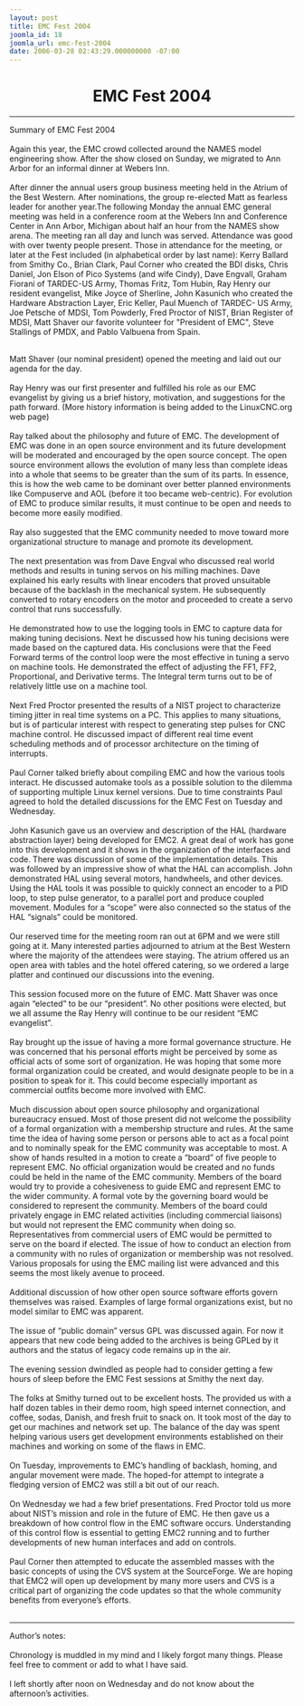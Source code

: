 ```yaml
---
layout: post
title: EMC Fest 2004
joomla_id: 18
joomla_url: emc-fest-2004
date: 2006-03-28 02:43:29.000000000 -07:00
---
```

<h1 align="center">EMC Fest 2004</h1>   <hr width="100%" size="2" /> Summary of EMC Fest 2004<br />   <br />   Again this year, the EMC crowd collected around the NAMES model engineering show. After the show closed on Sunday, we migrated to Ann Arbor for an informal dinner at Webers Inn.<br />   <br />   After dinner the annual users group business meeting held in the Atrium of the Best Western. After nominations, the group re-elected Matt as fearless leader for another year.The following Monday the annual EMC general meeting was held in a conference room at the Webers Inn and Conference Center in Ann Arbor, Michigan about half an hour from the NAMES show arena. The meeting ran all day and lunch was served. Attendance was good with over twenty people present. Those in attendance for the meeting, or later at the Fest included (in alphabetical order by last name): Kerry Ballard from Smithy Co., Brian Clark, Paul Corner who created the BDI disks, Chris Daniel, Jon Elson of Pico Systems (and wife Cindy), Dave Engvall, Graham Fiorani of TARDEC-US Army, Thomas Fritz, Tom Hubin, Ray Henry our resident evangelist, Mike Joyce of Sherline, John Kasunich who created the Hardware Abstraction Layer, Eric Keller, Paul Muench of TARDEC- US Army, Joe Petsche of MDSI, Tom Powderly, Fred Proctor of NIST, Brian Register of MDSI, Matt Shaver our favorite volunteer for &quot;President of EMC&quot;, Steve Stallings of PMDX, and Pablo Valbuena from Spain.<br /> <p>  <br />  Matt Shaver (our nominal president) opened the meeting and laid out our agenda for the day.<br />  <br />  Ray Henry was our first presenter and fulfilled his role as our EMC evangelist by giving us a brief history, motivation, and suggestions for the path forward. (More history information is being added to the LinuxCNC.org web page)<br />  <br />  Ray talked about the philosophy and future of EMC. The development of EMC was done in an open source environment and its future development will be moderated and encouraged by the open source concept. The open source environment allows the evolution of many less than complete ideas into a whole that seems to be greater than the sum of its parts. In essence, this is how the web came to be dominant over better planned environments like Compuserve and AOL (before it too became web-centric). For evolution of EMC to produce similar results, it must continue to be open and needs to become more easily modified.<br />  <br />  Ray also suggested that the EMC community needed to move toward more organizational structure to manage and promote its development.<br />  <br />  The next presentation was from Dave Engval who discussed real world methods and results in tuning servos on his milling machines. Dave explained his early results with linear encoders that proved unsuitable because of the backlash in the mechanical system. He subsequently converted to rotary encoders on the motor and proceeded to create a servo control that runs successfully.<br />  <br />  He demonstrated how to use the logging tools in EMC to capture data for making tuning decisions. Next he discussed how his tuning decisions were made based on the captured data. His conclusions were that the Feed Forward terms of the control loop were the most effective in tuning a servo on machine tools. He demonstrated the effect of adjusting the FF1, FF2, Proportional, and Derivative terms. The Integral term turns out to be of relatively little use on a machine tool.<br />  <br />  Next Fred Proctor presented the results of a NIST project to characterize timing jitter in real time systems on a PC. This applies to many situations, but is of particular interest with respect to generating step pulses for CNC machine control. He discussed impact of different real time event scheduling methods and of processor architecture on the timing of interrupts.<br />  <br />  Paul Corner talked briefly about compiling EMC and how the various tools interact. He discussed automake tools as a possible solution to the dilemma of supporting multiple Linux kernel versions. Due to time constraints Paul agreed to hold the detailed discussions for the EMC Fest on Tuesday and Wednesday.<br />  <br />  John Kasunich gave us an overview and description of the HAL (hardware abstraction layer) being developed for EMC2. A great deal of work has gone into this development and it shows in the organization of the interfaces and code. There was discussion of some of the implementation details. This was followed by an impressive show of what the HAL can accomplish. John demonstrated HAL using several motors, handwheels, and other devices. Using the HAL tools it was possible to quickly connect an encoder to a PID loop, to step pulse generator, to a parallel port and produce coupled movement. Modules for a &ldquo;scope&rdquo; were also connected so the status of the HAL &ldquo;signals&rdquo; could be monitored.<br />  <br />  Our reserved time for the meeting room ran out at 6PM and we were still going at it. Many interested parties adjourned to atrium at the Best Western where the majority of the attendees were staying. The atrium offered us an open area with tables and the hotel offered catering, so we ordered a large platter and continued our discussions into the evening.<br />  <br />  This session focused more on the future of EMC. Matt Shaver was once again &ldquo;elected&rdquo; to be our &ldquo;president&rdquo;. No other positions were elected, but we all assume the Ray Henry will continue to be our resident &ldquo;EMC evangelist&rdquo;.<br />  <br />  Ray brought up the issue of having a more formal governance structure. He was concerned that his personal efforts might be perceived by some as official acts of some sort of organization. He was hoping that some more formal organization could be created, and would designate people to be in a position to speak for it. This could become especially important as commercial outfits become more involved with EMC.<br />  <br />  Much discussion about open source philosophy and organizational bureaucracy ensued. Most of those present did not welcome the possibility of a formal organization with a membership structure and rules. At the same time the idea of having some person or persons able to act as a focal point and to nominally speak for the EMC community was acceptable to most. A show of hands resulted in a motion to create a &ldquo;board&rdquo; of five people to represent EMC. No official organization would be created and no funds could be held in the name of the EMC community. Members of the board would try to provide a cohesiveness to guide EMC and represent EMC to the wider community. A formal vote by the governing board would be considered to represent the community. Members of the board could privately engage in EMC related activities (including commercial liaisons) but would not represent the EMC community when doing so. Representatives from commercial users of EMC would be permitted to serve on the board if elected. The issue of how to conduct an election from a community with no rules of organization or membership was not resolved. Various proposals for using the EMC mailing list were advanced and this seems the most likely avenue to proceed.<br />  <br />  Additional discussion of how other open source software efforts govern themselves was raised. Examples of large formal organizations exist, but no model similar to EMC was apparent.<br />  <br />  The issue of &ldquo;public domain&rdquo; versus GPL was discussed again. For now it appears that new code being added to the archives is being GPLed by it authors and the status of legacy code remains up in the air.<br />  <br />  The evening session dwindled as people had to consider getting a few hours of sleep before the EMC Fest sessions at Smithy the next day.<br />  <br />  The folks at Smithy turned out to be excellent hosts. The provided us with a half dozen tables in their demo room, high speed internet connection, and coffee, sodas, Danish, and fresh fruit to snack on. It took most of the day to get our machines and network set up. The balance of the day was spent helping various users get development environments established on their machines and working on some of the flaws in EMC.<br />  <br />  On Tuesday, improvements to EMC&rsquo;s handling of backlash, homing, and angular movement were made. The hoped-for attempt to integrate a fledging version of EMC2 was still a bit out of our reach.<br />  <br />  On Wednesday we had a few brief presentations. Fred Proctor told us more about NIST&rsquo;s mission and role in the future of EMC. He then gave us a breakdown of how control flow in the EMC software occurs. Understanding of this control flow is essential to getting EMC2 running and to further developments of new human interfaces and add on controls.<br />  <br />  Paul Corner then attempted to educate the assembled masses with the basic concepts of using the CVS system at the SourceForge. We are hoping that EMC2 will open up development by many more users and CVS is a critical part of organizing the code updates so that the whole community benefits from everyone&rsquo;s efforts.<br />  <br /> </p>  <hr width="100%" size="2" /> <p>Author&rsquo;s notes:<br />  <br />  Chronology is muddled in my mind and I likely forgot many things. Please feel free to comment or add to what I have said.<br />  <br />  I left shortly after noon on Wednesday and do not know about the afternoon&rsquo;s activities.<br /> <br /> </p> 
